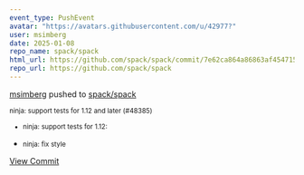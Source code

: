 ```yaml
---
event_type: PushEvent
avatar: "https://avatars.githubusercontent.com/u/42977?"
user: msimberg
date: 2025-01-08
repo_name: spack/spack
html_url: https://github.com/spack/spack/commit/7e62ca864a86863af4547156b8f41be594ab3f5f
repo_url: https://github.com/spack/spack
---
```


<a href='https://github.com/msimberg' target='_blank'>msimberg</a> pushed to <a href='https://github.com/spack/spack' target='_blank'>spack/spack</a>

<small>ninja: support tests for 1.12 and later (#48385)

* ninja: support tests for 1.12:

* ninja: fix style</small>

<a href='https://github.com/spack/spack/commit/7e62ca864a86863af4547156b8f41be594ab3f5f' target='_blank'>View Commit</a>